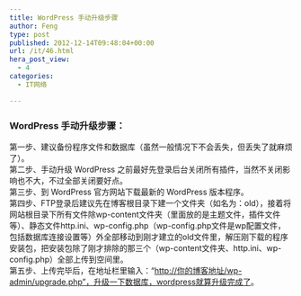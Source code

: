 ```yaml
---
title: WordPress 手动升级步骤
author: Feng
type: post
published: 2012-12-14T09:48:04+00:00
url: /it/46.html
hera_post_view:
  - 4
categories:
  - IT网络

---
```

### WordPress 手动升级步骤：

第一步、建议备份程序文件和数据库（虽然一般情况下不会丢失，但丢失了就麻烦了）。  
第二步、手动升级 WordPress 之前最好先登录后台关闭所有插件，当然不关闭影响也不大，不过全部关闭要好点。  
第三步、到 WordPress 官方网站下载最新的 WordPress 版本程序。  
第四步、FTP登录后建议先在博客根目录下建一个文件夹（如名为：old），接着将网站根目录下所有文件除wp-content文件夹（里面放的是主题文件，插件文件等）、静态文件http.ini、wp-config.php（wp-config.php文件是wp配置文件，包括数据库连接设置等）外全部移动到刚才建立的old文件里，解压刚下载的程序安装包，把安装包除了刚才排除的那三个（wp-content文件夹、http.ini、wp-config.php）全部上传到空间里。  
第五步、上传完毕后，在地址栏里输入：“<http://你的博客地址/wp-admin/upgrade.php”，升级一下数据库，wordpress就算升级完成了>。